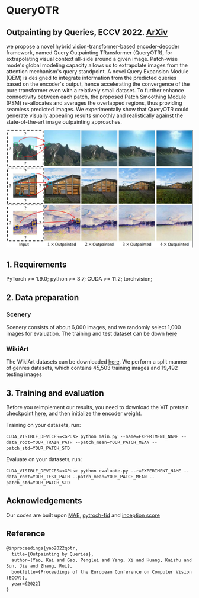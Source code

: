 # QueryOTR

## Outpainting by Queries, ECCV 2022. [ArXiv](https://arxiv.org/abs/2207.05312)

we propose a novel hybrid vision-transformer-based encoder-decoder framework, named Query Outpainting TRansformer (QueryOTR), for extrapolating visual context all-side around a given image. Patch-wise mode's global modeling capacity allows us to extrapolate images from the attention mechanism's query standpoint. A novel Query Expansion Module (QEM) is designed to integrate information from the predicted queries based on the encoder's output, hence accelerating the convergence of the pure transformer even with a relatively small dataset. To further enhance connectivity between each patch, the proposed Patch Smoothing Module (PSM) re-allocates and averages the overlapped regions, thus providing seamless predicted images. We experimentally show that QueryOTR could generate visually appealing results smoothly and realistically against the state-of-the-art image outpainting approaches.

<div style="align: center">
<img src="./assets/demo.jpg">
</div>

## 1. Requirements
PyTorch >= 1.9.0;
python >= 3.7;
CUDA >= 11.2;
torchvision;

## 2. Data preparation

### Scenery
Scenery consists of about 6,000 images, and we randomly select 1,000 images for evaluation. The training and test dataset can be down [here](https://github.com/z-x-yang/NS-Outpainting)

### WikiArt
The WikiArt datasets can be downloaded [here](https://github.com/cs-chan/ArtGAN/tree/master/WikiArt%20Dataset). We perform a split manner of genres datasets, which contains 45,503 training images and 19,492 testing images



## 3. Training and evaluation
Before you reimplement our results, you need to download the ViT pretrain checkpoint [here](https://dl.fbaipublicfiles.com/mae/pretrain/mae_pretrain_vit_base.pth), and then initialize the encoder weight.


Training on your datasets, run:
```
CUDA_VISIBLE_DEVICES=<GPUs> python main.py --name=EXPERIMENT_NAME --data_root=YOUR_TRAIN_PATH --patch_mean=YOUR_PATCH_MEAN --patch_std=YOUR_PATCH_STD
```

Evaluate on your datasets, run:
```
CUDA_VISIBLE_DEVICES=<GPUs> python evaluate.py --r=EXPERIMENT_NAME --data_root=YOUR_TEST_PATH --patch_mean=YOUR_PATCH_MEAN --patch_std=YOUR_PATCH_STD
```




## Acknowledgements

Our codes are built upon [MAE](https://github.com/facebookresearch/mae), [pytroch-fid](https://github.com/mseitzer/pytorch-fid) and [inception score](https://github.com/sbarratt/inception-score-pytorch)

## Reference

```
@inproceedings{yao2022qotr,
  title={Outpainting by Queries},
  author={Yao, Kai and Gao, Penglei and Yang, Xi and Huang, Kaizhu and Sun, Jie and Zhang, Rui},
  booktitle={Proceedings of the European Conference on Computer Vision (ECCV)},    
  year={2022}
}
```
